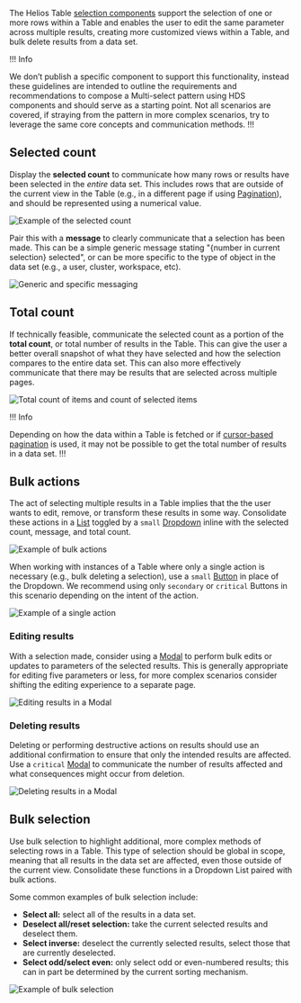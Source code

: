 The Helios Table [selection components](/components/table#multi-select) support the selection of one or more rows within a Table and enables the user to edit the same parameter across multiple results, creating more customized views within a Table, and bulk delete results from a data set.

!!! Info

We don’t publish a specific component to support this functionality, instead these guidelines are intended to outline the requirements and recommendations to compose a Multi-select pattern using HDS components and should serve as a starting point. Not all scenarios are covered, if straying from the pattern in more complex scenarios, try to leverage the same core concepts and communication methods.
!!!

## Selected count

Display the **selected count** to communicate how many rows or results have been selected in the _entire_ data set. This includes rows that are outside of the current view in the Table (e.g., in a different page if using [Pagination](/components/pagination)), and should be represented using a numerical value.

![Example of the selected count](/assets/patterns/multi-select-patterns/selected-count.png)

Pair this with a **message** to clearly communicate that a selection has been made. This can be a simple generic message stating "{number in current selection} selected", or can be more specific to the type of object in the data set (e.g., a user, cluster, workspace, etc).

![Generic and specific messaging](/assets/patterns/multi-select-patterns/types-of-messages.png)

## Total count

If technically feasible, communicate the selected count as a portion of the **total count**, or total number of results in the Table. This can give the user a better overall snapshot of what they have selected and how the selection compares to the entire data set. This can also more effectively communicate that there may be results that are selected across multiple pages.

![Total count of items and count of selected items](/assets/patterns/multi-select-patterns/total-count-selected-count.png)

!!! Info

Depending on how the data within a Table is fetched or if [cursor-based pagination](/components/pagination#numbered-vs-compact) is used, it may not be possible to get the total number of results in a data set.
!!!

## Bulk actions

The act of selecting multiple results in a Table implies that the the user wants to edit, remove, or transform these results in some way. Consolidate these actions in a [List](/components/dropdown#list) toggled by a `small` [Dropdown](/components/dropdown) inline with the selected count, message, and total count.

![Example of bulk actions](/assets/patterns/multi-select-patterns/bulk-actions.png)

When working with instances of a Table where only a single action is necessary (e.g., bulk deleting a selection), use a `small` [Button](/components/button) in place of the Dropdown. We recommend using only `secondary` or `critical` Buttons in this scenario depending on the intent of the action.

![Example of a single action](/assets/patterns/multi-select-patterns/single-action.png)

### Editing results

With a selection made, consider using a [Modal](/components/modal) to perform bulk edits or updates to parameters of the selected results. This is generally appropriate for editing five parameters or less, for more complex scenarios consider shifting the editing experience to a separate page.

![Editing results in a Modal](/assets/patterns/multi-select-patterns/multi-select-edit-modal.png)

### Deleting results

Deleting or performing destructive actions on results should use an additional confirmation to ensure that only the intended results are affected. Use a `critical` [Modal](/components/modal) to communicate the number of results affected and what consequences might occur from deletion.

![Deleting results in a Modal](/assets/patterns/multi-select-patterns/multi-select-delete-modal.png)

## Bulk selection

Use bulk selection to highlight additional, more complex methods of selecting rows in a Table. This type of selection should be global in scope, meaning that all results in the data set are affected, even those outside of the current view. Consolidate these functions in a Dropdown List paired with bulk actions.

Some common examples of bulk selection include:

- **Select all:** select all of the results in a data set.
- **Deselect all/reset selection:** take the current selected results and deselect them.
- **Select inverse:** deselect the currently selected results, select those that are currently deselected.
- **Select odd/select even:** only select odd or even-numbered results; this can in part be determined by the current sorting mechanism.

![Example of bulk selection](/assets/patterns/multi-select-patterns/bulk-selection.png)


